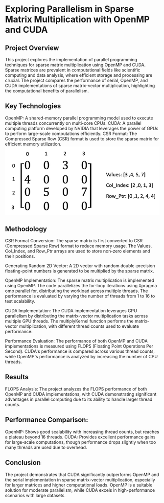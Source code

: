 # Exploring Parallelism in Sparse Matrix Multiplication with OpenMP and CUDA
## Project Overview
This project explores the implementation of parallel programming techniques for sparse matrix multiplication using OpenMP and CUDA. Sparse matrices are prevalent in computational fields like scientific computing and data analysis, where efficient storage and processing are crucial. The project compares the performance of serial, OpenMP, and CUDA implementations of sparse matrix-vector multiplication, highlighting the computational benefits of parallelism.

## Key Technologies
OpenMP: A shared-memory parallel programming model used to execute multiple threads concurrently on multi-core CPUs.
CUDA: A parallel computing platform developed by NVIDIA that leverages the power of GPUs to perform large-scale computations efficiently.
CSR Format: The Compressed Sparse Row (CSR) format is used to store the sparse matrix for efficient memory utilization.
![Github](https://github.com/tim54202/High-Performance-Computing/blob/main/Images/CSR-Transformation.png)
## Methodology
CSR Format Conversion: The sparse matrix is first converted to CSR (Compressed Sparse Row) format to reduce memory usage. The Values, Col_Index, and Row_Ptr arrays are used to store non-zero elements and their positions.

Generating Random 2D Vector: A 2D vector with random double-precision floating-point numbers is generated to be multiplied by the sparse matrix.

OpenMP Implementation: The sparse matrix multiplication is implemented using OpenMP. The code parallelizes the for-loop iterations using #pragma omp parallel for, distributing the workload across multiple threads. The performance is evaluated by varying the number of threads from 1 to 16 to test scalability.

CUDA Implementation: The CUDA implementation leverages GPU parallelism by distributing the matrix-vector multiplication tasks across multiple GPU threads. The multiplyKernel function performs the matrix-vector multiplication, with different thread counts used to evaluate performance.

Performance Evaluation: The performance of both OpenMP and CUDA implementations is measured using FLOPS (Floating Point Operations Per Second). CUDA's performance is compared across various thread counts, while OpenMP's performance is analyzed by increasing the number of CPU threads.

## Results
FLOPS Analysis: The project analyzes the FLOPS performance of both OpenMP and CUDA implementations, with CUDA demonstrating significant advantages in parallel computing due to its ability to handle larger thread counts.

## Performance Comparison:

OpenMP: Shows good scalability with increasing thread counts, but reaches a plateau beyond 16 threads.
CUDA: Provides excellent performance gains for large-scale computations, though performance drops slightly when too many threads are used due to overhead.
## Conclusion
The project demonstrates that CUDA significantly outperforms OpenMP and the serial implementation in sparse matrix-vector multiplication, especially for larger matrices and higher computational loads. OpenMP is a suitable solution for moderate parallelism, while CUDA excels in high-performance scenarios with large datasets.
